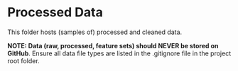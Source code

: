 # Processed Data

This folder hosts (samples of) processed and cleaned data.

**NOTE: Data (raw, processed, feature sets) should NEVER be stored on GitHub**. Ensure all data file types are listed in the .gitignore file in the project root folder. 
